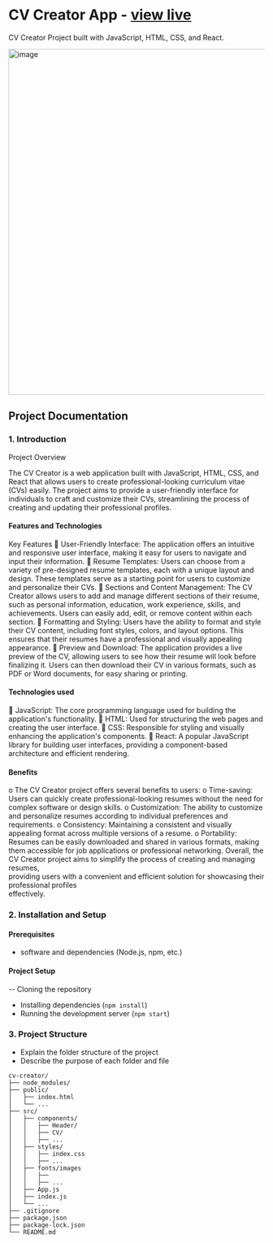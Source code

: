 # CV Creator App - [view live](https://darkwool.github.io/cv-creator-app/)
CV Creator Project built with JavaScript, HTML, CSS, and React.

<img width="681" alt="image" src="https://github.com/Shailja26code/CV-Creator/assets/159249950/65184ab4-03a1-4a65-9629-6b5c5c75e645">


## Project Documentation

### 1. Introduction

Project Overview
   
The CV Creator is a web application built with JavaScript, HTML, CSS, and React that allows users to create professional-looking curriculum vitae (CVs) easily. The project aims to provide a user-friendly interface for individuals to craft and customize their CVs, streamlining the process of creating and updating their professional profiles.

#### Features and Technologies

Key Features
	User-Friendly Interface: The application offers an intuitive and responsive user interface, making it easy for users to navigate and input their information.
	Resume Templates: Users can choose from a variety of pre-designed resume templates, each with a unique layout and design. These templates serve as a starting point for users to customize and personalize their CVs.
	Sections and Content Management: The CV Creator allows users to add and manage different sections of their resume, such as personal information, education, work experience, skills, and achievements. Users can easily add, edit, or remove content within each section.
	Formatting and Styling: Users have the ability to format and style their CV content, including font styles, colors, and layout options. This ensures that their resumes have a professional and visually appealing appearance.
	Preview and Download: The application provides a live preview of the CV, allowing users to see how their resume will look before finalizing it. Users can then download their CV in various formats, such as PDF or Word documents, for easy sharing or printing.

#### Technologies used

	JavaScript: The core programming language used for building the application's functionality.
	HTML: Used for structuring the web pages and creating the user interface.
	CSS: Responsible for styling and visually enhancing the application's components.
	React: A popular JavaScript library for building user interfaces, providing a component-based architecture and efficient rendering.

#### Benefits
o	The CV Creator project offers several benefits to users:
o	Time-saving: Users can quickly create professional-looking resumes without the need for complex software or design skills.
o	Customization: The ability to customize and personalize resumes according to individual preferences and requirements.
o	Consistency: Maintaining a consistent and visually appealing format across multiple versions of a resume.
o	Portability: Resumes can be easily downloaded and shared in various formats, making them accessible for job applications or professional networking.
                 Overall, the CV Creator project aims to simplify the process of creating and managing resumes,    
                 providing users with a convenient and efficient solution for showcasing their professional profiles   
                 effectively.





### 2. Installation and Setup
#### Prerequisites
- software and dependencies (Node.js, npm, etc.)

#### Project Setup
-- Cloning the repository
- Installing dependencies (`npm install`)
- Running the development server (`npm start`)

### 3. Project Structure
- Explain the folder structure of the project
- Describe the purpose of each folder and file

```
cv-creator/
├── node_modules/
├── public/
│   ├── index.html
│   └── ...
├── src/
│   ├── components/
│   │   ├── Header/
│   │   ├── CV/
│   │   ├── ...
│   ├── styles/
│   │   ├── index.css
│   │   ├── ...
│   ├── fonts/images
│   │   ├── 
│   │   ├── ...
│   ├── App.js
│   ├── index.js
│   └── ...
├── .gitignore
├── package.json
├── package-lock.json
└── README.md
```

